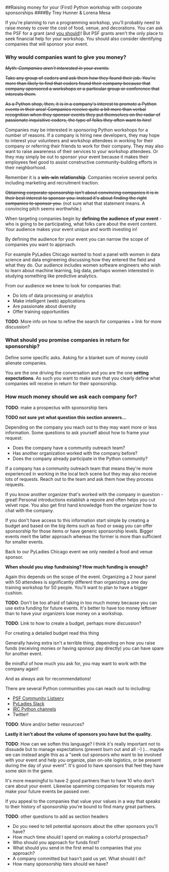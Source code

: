 ##Raising money for your (First) Python workshop with corporate sponsorships
####By Trey Hunner & Lorena Mesa

If you're planning to run a programming workshop, you'll probably need to raise money to cover the cost of food, venue, and decorations.  You can ask the PSF for a grant (and [you should](https://www.python.org/psf/grants/))!  But PSF grants aren't the only place to seek financial help for your workshop.  You should also consider identifying companies that will sponsor your event.

### Why would companies want to give you money?

~~*Myth: Companies aren't interested in your events.*~~ 

~~Take any group of coders and ask them how they found their job. You're more than likely to find that coders found their company because that company sponsored a workshops or a particular group or conference that interests them.~~

~~As a Python shop, then, it is in a company's interest to promote a Python events in their area! Companies receive quite a bit more than verbal recognition when they sponsor events they put themselves on the radar of passionate inquisitive coders, the type of folks they often want to hire!~~

Companies may be interested in sponsoring Python workshops for a number of reasons.  If a company is hiring new developers, they may hope to interest your volunteers and workshop attendees in working for their company or referring their friends to work for their company.  They may also want to raise awareness of their services to your workshop attendees.  Or they may simply be out to sponsor your event because it makes their employees feel good to assist constructive community-building efforts in their neighborhood.

Remember it is a **win-win relationship**. Companies receive several perks including marketing and recruitment traction.

~~Obtaining corporate sponsorship isn't about convincing companies it is in their best interest to sponsor you: instead it's about finding the right companies to sponsor you.~~ (not sure what that statement means. A convincing pitch seems worthwhile.)

When targeting companies begin by **defining the audience of your event** - who is going to be participating, what folks care about the event content. Your audience makes your event unique and worth investing in!

By defining the audience for your event you can narrow the scope of companies you want to approach. 

For example PyLadies Chicago wanted to host a panel with women in data science and data engineering discussing how they entered the field and what they do. Our audience includes women software engineers who wish to learn about machine learning, big data, perhaps women interested in studying something like predictive analytics. 

From our audience we knew to look for companies that:

* Do lots of data processing or analytics
* Make intelligent (web) applications
* Are passionate about diversity 
* Offer training opportunities 

**TODO**: More info on how to refine the search for companies + link for more discussion?

### What should you promise companies in return for sponsorship?

Define some specific asks. Asking for a blanket sum of money could alienate companies.

You are the one driving the conversation and you are the one **setting expectations**.  As such you want to make sure that you clearly define what companies will receive in return for their sponsorship.

### How much money should we ask each company for?

**TODO**: make a prospectus with sponsorship tiers

**TODO not sure yet what question this section answers...**

Depending on the company you reach out to they may want more or less information. Some questions to ask yourself about how to frame your request:

* Does the company have a community outreach team?
* Has another organization worked with the company before?
* Does the company already participate in the Python community?

If a company has a community outreach team that means they're more experienced in working in the local tech scene but they may also receive lots of requests. Reach out to the team and ask them how they process requests. 

If you know another organizer that's worked with the company in question - great! Personal introductions establish a repoire and often helps you cut velvet rope. You also get first hand knowledge from the organizer how to chat with the company. 

If you don't have access to this information start simple by creating a budget and based on the big items such as food or swag you can offer sponsorship for those items or have generic sponsorship levels. Bigger events merit the latter approach whereas the former is more than sufficient for smaller events. 

Back to our PyLadies Chicago event we only needed a food and venue sponsor.

**When should you stop fundraising? How much funding is enough?**

Again this depends on the scope of the event. Organizing a 2 hour panel with 50 attendees is significantly different than organizing a one day training workshop for 50 people. You'll want to plan to have a bigger cushion. 

**TODO**: Don't be too afraid of taking in too much money because you can use extra funding for future events. It's better to have too money leftover than to have your organizers lose money on a workshop.

**TODO**: Link to how to create a budget, perhaps more discussion?

For creating a detailed budget read this thing

Generally having extra isn't a terrible thing, depending on how you raise funds (receiving monies or having sponsor pay directly) you can have spare for another event. 

Be mindful of how much you ask for, you may want to work with the company again! 

And as always ask for recommendations!

There are several Python communities you can reach out to including:

* [PSF Community Listserv](mailto:PSF-community@python.org)
* [PyLadies Slack](slackin.pyladies.com/)
* [IRC Python channels](https://www.python.org/community/irc/)
* Twitter!

**TODO**: More and/or better resources?

**Lastly it isn't about the volume of sponsors you have but the quality.**

**TODO**: How can we soften this language? I think it's really important not to dissuade but to manage expectations (prevent burn out and all :-) )... maybe we can instead angle this as a "seek out sponsors who want to be involved with your event and help you organize, plan on-site logistics, or be present during the day of your event".  It's good to have sponsors that feel they have some skin in the game.

It's more meaningful to have 2 good partners than to have 10 who don't care about your event. Likewise spamming companies for requests may make your future events be passed over. 

If you appeal to the companies that value your values in a way that speaks to their history of sponsorship you're bound to find many great partners. 


**TODO**: other questions to add as section headers

- Do you need to tell potential sponsors about the other sponsors you'll have?
- How much time should I spend on making a colorful prospectus?
- Who should you approach for funds first?
- What should you send in the first email to companies that you approach?
- A company committed but hasn't paid us yet. What should I do?
- How many sponsorship tiers should we have?
